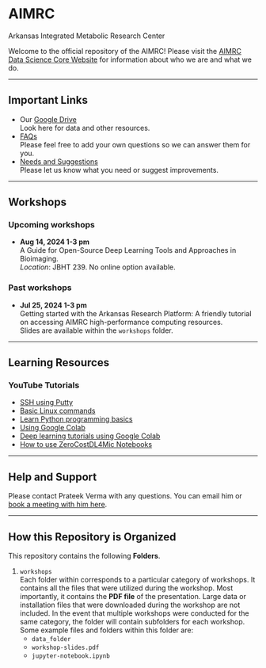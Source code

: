 # AIMRC
Arkansas Integrated Metabolic Research Center

Welcome to the official repository of the AIMRC! Please visit the [AIMRC Data Science Core Website](https://aimrc.uark.edu/data-science-core/) for information about who we are and what we do.

<!-- ======================================================================= -->
<hr />

## Important Links
- Our [Google Drive](https://drive.google.com/drive/folders/1r0oteK5Wv2zKKdMkYY1zZcUF4Cy2n4S9?usp=sharing)  
Look here for data and other resources.
- [FAQs](https://docs.google.com/spreadsheets/d/1pjgfuuv26Eu6dSdPZIqwgkeo1Igc62Dvtoqko9kQPEk/edit?usp=sharing)  
Please feel free to add your own questions so we can answer them for you.
- [Needs and Suggestions](https://docs.google.com/spreadsheets/d/1ErkeeazvAv8t3vzDSKre1T73wkoNbBaw2xFYwXjeqoQ/edit?usp=sharing)  
Please let us know what you need or suggest improvements.

<!-- ======================================================================= -->
<hr />

## Workshops

### Upcoming workshops
- **Aug 14, 2024 1-3 pm**  
  A Guide for Open-Source Deep Learning Tools and Approaches in Bioimaging.  
  *Location*: JBHT 239. No online option available.

### Past workshops
- **Jul 25, 2024 1-3 pm**  
  Getting started with the Arkansas Research Platform: A friendly tutorial on accessing AIMRC high-performance computing resources.  
  Slides are available within the `workshops` folder.


<!-- ======================================================================= -->
<hr />

## Learning Resources

### YouTube Tutorials
- [SSH using Putty](https://youtu.be/pWDHUlvcAsg)
- [Basic Linux commands](https://youtu.be/gd7BXuUQ91w)
- [Learn Python programming basics](https://youtu.be/YYXdXT2l-Gg?list=PL-osiE80TeTskrapNbzXhwoFUiLCjGgY7)
- [Using Google Colab](https://youtu.be/JJYZ3OE_lGo)
- [Deep learning tutorials using Google Colab](https://youtu.be/gZmobeGL0Yg?list=PLZbbT5o_s2xq7LwI2y8_QtvuXZedL6tQU)
- [How to use ZeroCostDL4Mic Notebooks](https://youtu.be/GzD2gamVNHI)


<!-- ======================================================================= -->
<hr />

## Help and Support

Please contact Prateek Verma with any questions. You can email him or [book a meeting with him here](https://calendly.com/prateekverma/30min).


<!-- ======================================================================= -->
<hr />

## How this Repository is Organized

This repository contains the following **Folders**.

1. `workshops`  
    Each folder within corresponds to a particular category of workshops. It contains all the files that were utilized during the workshop. Most importantly, it contains the **PDF file** of the presentation. Large data or installation files that were downloaded during the workshop are not included. In the event that multiple workshops were conducted for the same category, the folder will contain subfolders for each workshop. Some example files and folders within this folder are:
    - `data_folder`
    - `workshop-slides.pdf`
    - `jupyter-notebook.ipynb`